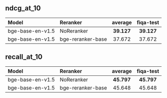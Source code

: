 ## ndcg_at_10

| Model | Reranker | average | fiqa-test |
| :---- | :---- | :---: | :---: |
| bge-base-en-v1.5 | NoReranker | **39.127** | **39.127** | 
| bge-base-en-v1.5 | bge-reranker-base | 37.672 | 37.672 | 

## recall_at_10

| Model | Reranker | average | fiqa-test |
| :---- | :---- | :---: | :---: |
| bge-base-en-v1.5 | NoReranker | **45.797** | **45.797** | 
| bge-base-en-v1.5 | bge-reranker-base | 45.648 | 45.648 | 

